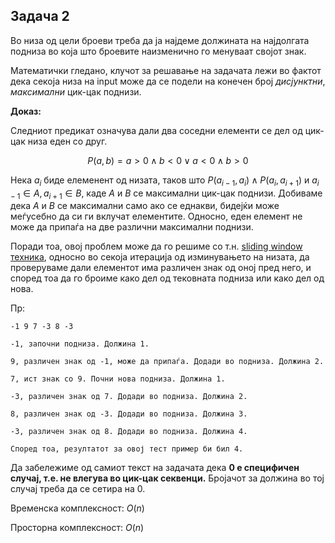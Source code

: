 ## Задача 2

Во низа од цели броеви треба да ја најдеме должината на најдолгата подниза во која што броевите наизменично го менуваат својот знак. 

Математички гледано, клучот за решавање на задачата лежи во фактот дека секоја низа на input може да се подели на конечен број *дисјунктни*, *максимални* цик-цак поднизи.

**Доказ:**

Следниот предикат означува дали два соседни елементи се дел од цик-цак низа еден со друг.

$$ P(a,b) = а>0 \wedge b<0 \lor a<0 \wedge b>0 $$

Нека $a_i$ биде елеменент од низата, таков што $P(a_{i-1},a_i) \wedge P(a_{i},a_{i+1})$ и $a_{i-1} \in A, a_{i+1} \in B$, каде $A$ и $B$ се максимални цик-цак поднизи. Добиваме дека $A$ и $B$ се максимални само ако се еднакви, бидејќи може меѓусебно да си ги вклучат елементите. Односно, еден елемент не може да припаѓа на две различни максимални поднизи.

Поради тоа, овој проблем може да го решиме со т.н. [sliding window техника](https://leetcode.com/discuss/interview-question/3722472/mastering-sliding-window-technique-a-comprehensive-guide), односно во секоја итерација од изминувањето на низата, да проверуваме дали елементот има различен знак од оној пред него, и според тоа да го броиме како дел од тековната подниза или како дел од нова.

Пр:

```
-1 9 7 -3 8 -3

-1, започни подниза. Должина 1.

9, различен знак од -1, може да припаѓа. Додади во подниза. Должина 2.

7, ист знак со 9. Почни нова подниза. Должина 1.

-3, различен знак од 7. Додади во подниза. Должина 2.

8, различен знак од -3. Додади во подниза. Должина 3.

-3, различен знак од 8. Додади во подниза. Должина 4.

Според тоа, резултатот за овој тест пример би бил 4.
```

Да забележиме од самиот текст на задачата дека **0 е специфичен случај, т.е. не влегува во цик-цак секвенци.** Бројачот за должина во тој случај треба да се сетира на 0. 

Временска комплексност: $O(n)$

Просторна комплексност: $O(n)$
